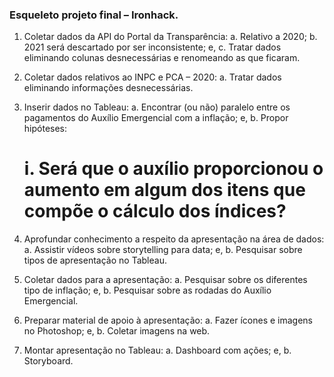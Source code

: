 ### Esqueleto projeto final – Ironhack.

1.	Coletar dados da API do Portal da Transparência:
  a.	Relativo a 2020;
  b.	2021 será descartado por ser inconsistente; e,
  c.	Tratar dados eliminando colunas desnecessárias e renomeando as que ficaram.

 2.	Coletar dados relativos ao INPC e PCA – 2020:
   a.	Tratar dados eliminando informações desnecessárias.

 3.	Inserir dados no Tableau:
   a.	Encontrar (ou não) paralelo entre os pagamentos do Auxílio Emergencial com a inflação; e,
   b.	Propor hipóteses:

     # i.	Será que o auxílio proporcionou o aumento em algum dos itens que compõe o cálculo dos índices?

 4.	Aprofundar conhecimento a respeito da apresentação na área de dados:
   a.	Assistir vídeos sobre storytelling para data; e,
   b.	Pesquisar sobre tipos de apresentação no Tableau.

 5.	Coletar dados para a apresentação:
   a.	Pesquisar sobre os diferentes tipo de inflação; e,
   b.	Pesquisar sobre as rodadas do Auxílio Emergencial.

 6.	Preparar material de apoio à apresentação:
   a.	Fazer ícones e imagens no Photoshop; e,
   b.	Coletar imagens na web.

 7.	Montar apresentação no Tableau:
   a.	Dashboard com ações; e,
   b.	Storyboard.
